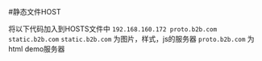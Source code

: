 #静态文件HOST

将以下代码加入到HOSTS文件中 `192.168.160.172 proto.b2b.com static.b2b.com`
`static.b2b.com` 为图片，样式，js的服务器
`proto.b2b.com`  为html demo服务器

